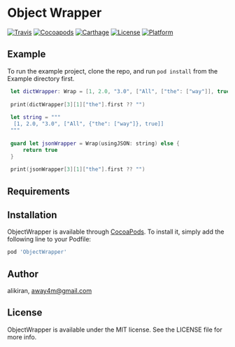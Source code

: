 # Object Wrapper

[![Travis](https://img.shields.io/travis/away4m/ObjectWrapper?style=for-the-badge)](https://travis-ci.org/github/away4m/ObjectWrapper)
[![Cocoapods](https://img.shields.io/cocoapods/v/ObjectWrapper?style=for-the-badge)](https://cocoapods.org/pods/ObjectWrapper)
[![Carthage](https://img.shields.io/badge/Carthage-compatible-4BC51D.svg?style=for-the-badge)](https://github.com/away4m/ObjectWrapper/releases)
[![License](https://img.shields.io/cocoapods/l/ObjectWrapper.svg?style=for-the-badge)](https://raw.githubusercontent.com/away4m/ObjectWrapper/master/LICENSE)
[![Platform](https://img.shields.io/cocoapods/p/ObjectWrapper.svg?style=for-the-badge)](https://cocoapods.org/pods/ObjectWrapper)

## Example

To run the example project, clone the repo, and run `pod install` from the Example directory first.

```swift
 let dictWrapper: Wrap = [1, 2.0, "3.0", ["All", ["the": ["way"]], true]]
 
 print(dictWrapper[3][1]["the"].first ?? "")
 
 let string = """
  [1, 2.0, "3.0", ["All", {"the": ["way"]}, true]]
 """
 
 guard let jsonWrapper = Wrap(usingJSON: string) else {
     return true
 }
 
 print(jsonWrapper[3][1]["the"].first ?? "")
```

## Requirements

## Installation

ObjectWrapper is available through [CocoaPods](https://cocoapods.org/pods/ObjectWrapper). To install
it, simply add the following line to your Podfile:

```ruby
pod 'ObjectWrapper'
```

## Author

alikiran, away4m@gmail.com

## License

ObjectWrapper is available under the MIT license. See the LICENSE file for more info.
